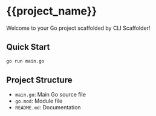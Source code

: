 # {{project_name}}

Welcome to your Go project scaffolded by CLI Scaffolder!

## Quick Start

```bash
go run main.go
```

## Project Structure

- `main.go`: Main Go source file
- `go.mod`: Module file
- `README.md`: Documentation
